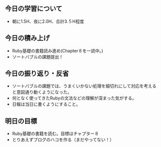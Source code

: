 ## 今日の学習について
- 朝に1.5H、夜に2.0H、合計3.５H程度
## 今日の積み上げ
- Ruby基礎の書籍読み進め(Chapter８を一読中。)
- ソートバブルの課題提出！
## 今日の振り返り・反省
- ソートバブルの課題では、うまくいかない処理を細切れにして対応を考えると意図通り動くようになった。
- 何となく使ってきたRubyの文法などの理解が深まった気がする。
- 日報は当日に書くようにすること。
## 明日の目標
- Ruby基礎の書籍を読む。目標はチャプター８
- とりあえずブログのハコを作る（まだやってない！）
